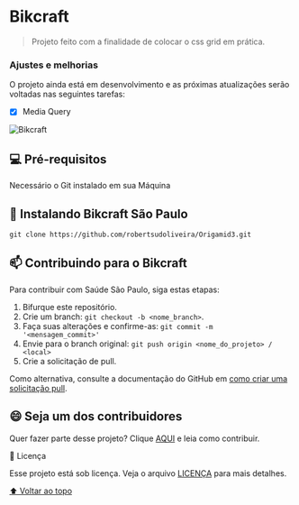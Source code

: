 # Bikcraft

>Projeto feito com a finalidade de colocar o css grid em prática.

### Ajustes e melhorias

O projeto ainda está em desenvolvimento e as próximas atualizações serão voltadas nas seguintes tarefas:

- [x] Media Query

<img src="./assets/Bikcraft.gif" alt="Bikcraft" />


## 💻 Pré-requisitos

Necessário o Git instalado em sua Máquina


## 🚀 Instalando Bikcraft São Paulo

`git clone https://github.com/robertsudoliveira/Origamid3.git`




## 📫 Contribuindo para o Bikcraft
<!---Se o seu README for longo ou se você tiver algum processo ou etapas específicas que deseja que os contribuidores sigam, considere a criação de um arquivo CONTRIBUTING.md separado--->
Para contribuir com Saúde São Paulo, siga estas etapas:

1. Bifurque este repositório.
2. Crie um branch: `git checkout -b <nome_branch>`.
3. Faça suas alterações e confirme-as: `git commit -m '<mensagem_commit>'`
4. Envie para o branch original: `git push origin <nome_do_projeto> / <local>`
5. Crie a solicitação de pull.

Como alternativa, consulte a documentação do GitHub em [como criar uma solicitação pull](https://help.github.com/en/github/collaborating-with-issues-and-pull-requests/creating-a-pull-request).






## 😄 Seja um dos contribuidores<br>

Quer fazer parte desse projeto? Clique [AQUI](CONTRIBUTING.md) e leia como contribuir.

📝 Licença

Esse projeto está sob licença. Veja o arquivo [LICENÇA](LICENSE.md) para mais detalhes.

[⬆ Voltar ao topo](#nome-do-projeto)<br>
